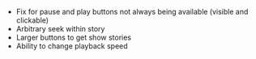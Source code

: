 * Fix for pause and play buttons not always being available (visible and clickable)
* Arbitrary seek within story
* Larger buttons to get show stories
* Ability to change playback speed